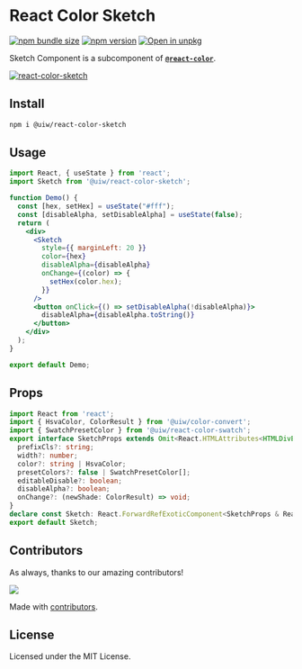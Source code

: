 React Color Sketch
===

[![npm bundle size](https://img.shields.io/bundlephobia/minzip/@uiw/react-color-sketch)](https://bundlephobia.com/package/@uiw/react-color-sketch) [![npm version](https://img.shields.io/npm/v/@uiw/react-color-sketch.svg)](https://www.npmjs.com/package/@uiw/react-color-sketch) [![Open in unpkg](https://img.shields.io/badge/Open%20in-unpkg-blue)](https://uiwjs.github.io/npm-unpkg/#/pkg/@uiw/react-color-sketch/file/README.md)

Sketch Component is a subcomponent of [**`@react-color`**](https://uiwjs.github.io/react-color).

<!--rehype:ignore:start-->
[![react-color-sketch](https://user-images.githubusercontent.com/1680273/125952146-290199b4-8810-4552-944b-3ee673fb4350.png)](https://uiwjs.github.io/react-color/#/sketch)
<!--rehype:ignore:end-->

## Install

```bash
npm i @uiw/react-color-sketch
```

## Usage

```jsx mdx:preview
import React, { useState } from 'react';
import Sketch from '@uiw/react-color-sketch';

function Demo() {
  const [hex, setHex] = useState("#fff");
  const [disableAlpha, setDisableAlpha] = useState(false);
  return (
    <div>
      <Sketch
        style={{ marginLeft: 20 }}
        color={hex}
        disableAlpha={disableAlpha}
        onChange={(color) => {
          setHex(color.hex);
        }}
      />
      <button onClick={() => setDisableAlpha(!disableAlpha)}>
        disableAlpha={disableAlpha.toString()}
      </button>
    </div>
  );
}

export default Demo;
```

## Props

```ts
import React from 'react';
import { HsvaColor, ColorResult } from '@uiw/color-convert';
import { SwatchPresetColor } from '@uiw/react-color-swatch';
export interface SketchProps extends Omit<React.HTMLAttributes<HTMLDivElement>, 'onChange' | 'color'> {
  prefixCls?: string;
  width?: number;
  color?: string | HsvaColor;
  presetColors?: false | SwatchPresetColor[];
  editableDisable?: boolean;
  disableAlpha?: boolean;
  onChange?: (newShade: ColorResult) => void;
}
declare const Sketch: React.ForwardRefExoticComponent<SketchProps & React.RefAttributes<HTMLDivElement>>;
export default Sketch;
```

<!--footer-dividing-->

## Contributors

As always, thanks to our amazing contributors!

<a href="https://uiwjs.github.io/react-color/graphs/contributors">
  <img src="https://uiwjs.github.io/react-color/coverage/CONTRIBUTORS.svg" />
</a>

Made with [contributors](https://github.com/jaywcjlove/github-action-contributors).

## License

Licensed under the MIT License.
